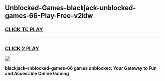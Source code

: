 
## Unblocked-Games-blackjack-unblocked-games-66-Play-Free-v2ldw
<h3>
<a href="https://premium76.site?title=blackjack-unblocked-games-66&ref=18A1">CLICK TO PLAY</a></h3>
<hr>

<h3>
<a href="https://premium76.site?title=blackjack-unblocked-games-66&ref=18A1">CLICK 2 PLAY</a>
  
</h3>

<a href="https://premium76.site?title=blackjack-unblocked-games-66&ref=18A1"><img src="https://clearcache.store/games.png"></a>


**blackjack-unblocked-games-66 games unblocked: Your Gateway to Fun and Accessible Online Gaming**
